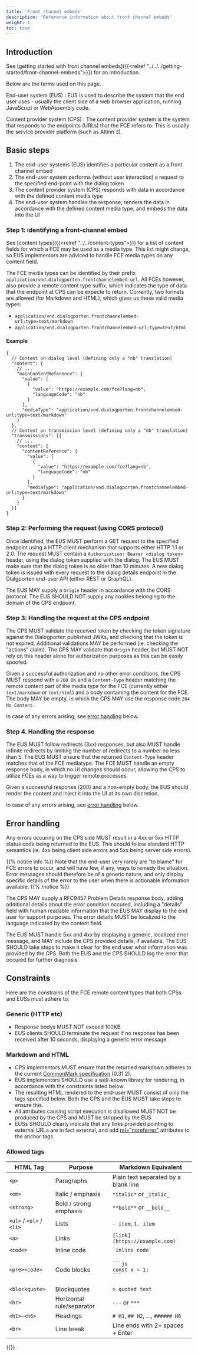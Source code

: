 ```yaml
---
title: 'Front channel embeds'
description: 'Reference information about front channel embeds'
weight: 1
toc: true
---
```


## Introduction

See [getting started with front channel embeds]({{<relref "../../../getting-started/front-channel-embeds">}}) for an introduction.

Below are the terms used on this page. 

End-user system (EUS)
: EUS is used to describe the system that the end user uses - usually the client side of a web browser application, running JavaScript or WebAssembly code. 

Content provider system (CPS)
: The content provider system is the system that responds to the endpoints (URLs) that the FCE refers to. This is usually the service provider platform (such as Altinn 3).

## Basic steps

1. The end-user systems (EUS) identifies a particular content as a front channel embed
2. The end-user system performs (without user interaction) a request to the specified end-point with the dialog token
3. The content provider system (CPS) responds with data in accordance with the defined content media type
4. The end-user system handles the response, renders the data in accordance with the defined content media type, and embeds the data into the UI

### Step 1: identifying a front-channel embed

See [content types]({{<relref "../../content-types">}}) for a list of content fields for which a FCE may be used as a media type. This list might change, so EUS implementors are adviced to handle FCE media types on any content field.

The FCE media types can be identified by their prefix `application/vnd.dialogporten.frontchannelembed-url`. All FCEs however, also provide a remote content type suffix, which indicates the type of data that the endpoint at CPS can be expecte to return. Currently, two formats are allowed (for Markdown and HTML), which gives us these valid media types:

* `application/vnd.dialogporten.frontchannelembed-url;type=text/markdown`
* `application/vnd.dialogporten.frontchannelembed-url;type=text/html`

#### Example 

```jsonc
{
  // Content on dialog level (defining only a "nb" translation)
  "content": {
    // ...
    "mainContentReference": {
      "value": [
        {
          "value": "https://example.com/fce?lang=nb",
          "languageCode": "nb"
        }
      ],
      "mediaType": "application/vnd.dialogporten.frontchannelembed-url;type=text/markdown"
    }
  },
  // Content on transmission level (defining only a "nb" translation)
  "transmissions": [{
    // ...
    "content": {
      "contentReference": {
        "value": [
          {
            "value": "https://example.com/fce?lang=nb",
            "languageCode": "nb"
          }
        ],
        "mediaType": "application/vnd.dialogporten.frontchannelembed-url;type=text/markdown"
      }
    }
  }]
}
```


### Step 2: Performing the request (using CORS protocol)

Once identified, the EUS MUST perform a GET request to the specified endpoint using a HTTP client mechanism that supports either HTTP 1.1 or 2.0. The request MUST contain a `Authorization: Bearer <dialog token>` header, using the dialog token supplied with the dialog. The EUS MUST make sure that the dialog token is no older than 10 minutes. A new dialog token is issued with every request to the dialog details endpoint in the Dialgporten end-user API (either REST or GraphQL).

The EUS MAY supply a `Origin` header in accordance with the CORS protocol. The EUS SHOULD NOT supply any cookies belonging to the domain of the CPS endpoint. 

### Step 3: Handling the request at the CPS endpoint

The CPS MUST validate the received token by checking the token signature against the Dialogporten published JWKs, and checking that the token is not expired. Additional validations MAY be performed (ie. checking the "actions" claim). The CPS MAY validate that `Origin` header, but MUST NOT rely on this header alone for authorization purposes as this can be easily spoofed.

Given a successful authorization and no other error conditions, the CPS MUST respond with a `200 OK` and a `Content-Type` header matching the remote content part of the media type for the FCE (currently either `text/markdown` or `text/html`) and a body containing the content for the FCE. The body MAY be empty, in which the CPS MAY use the response code `204 No Content`.

In case of any errors arising, see [error handling](#error-handling) below.

### Step 4. Handling the response

The EUS MUST follow redirects (3xx) responses, but also MUST handle infinite redirects by limiting the number of redirects to a number no less than 5. The EUS MUST ensure that the returned `Content-Type` header matches that of the FCE mediatype. The FCE MUST handle an empty response body, in which no UI changes should occur, allowing the CPS to utilize FCEs as a way to trigger remote processes. 

Given a successful response (200) and a non-empty body, the EUS should render the content and inject it into the UI at its own discretion. 

In case of any errors arising, see [error handling](#error-handling) below.

## Error handling

Any errors occuring on the CPS side MUST result in a 4xx or 5xx HTTP status code being returned to the EUS. This should follow standard HTTP semantics (ie. 4xx being client side errors and 5xx being server side errors). 

{{% notice info %}}
Note that the end-user very rarely are "to blame" for FCE errors to occur, and will have few, if any, ways to remedy the situation. Error messages should therefore be of a generic nature, and only display specific details of the error to the user when there is actionable information available.
{{% /notice %}}

The CPS MAY supply a RFC9457 Problem Details response body, adding additional details about the error condition occured, including a "details" field with human readable information that the EUS MAY display to the end user for support purposes. The error details MUST be localized to the language indicated by the content field.

The EUS MUST handle 5xx and 4xx by displaying a generic, localized error message, and MAY include the CPS provided details, if available. The EUS SHOULD take steps to make it clear for the end user what information was provided by the CPS. Both the EUS and the CPS SHOULD log the error that occured for further diagnosis.

## Constraints

Here are the constrains of the FCE remote content types that both CPSs and EUSs must adhere to:

### Generic (HTTP etc)

* Response bodys MUST NOT exceed 100KB
* EUS clients SHOULD terminate the request if no response has been received after 10 seconds, displaying a generic error message

### Markdown and HTML

* CPS implementors MUST ensure that the returned markdown adheres to the current [CommonMark specification](https://commonmark.org/) (0.31.2). 
* EUS implementors SHOULD use a well-known library for rendering, in accordance with the constraints listed below.
* The resulting HTML rendered to the end-user MUST consist of only the tags specified below. Both the CPS and the EUS MUST take steps to ensure this.
* All attributes causing script execution is disallowed MUST NOT be produced by the CPS and MUST be stripped by the EUS
* EUSs SHOULD clearly indicate that any links provided pointing to external URLs are in fact external, and add [rel="noreferrer"](https://developer.mozilla.org/en-US/docs/Web/HTML/Reference/Attributes/rel/noreferrer) attributes to the anchor tags


### Allowed tags
| HTML Tag         | Purpose              | Markdown Equivalent                     |
| ------------------------ | --------------------------------- | ----------------------------------------------------------- |
| `<p>`          | Paragraphs            | Plain text separated by a blank line            |
| `<em>`          | Italic / emphasis         | `*italic*` or `_italic_`                  |
| `<strong>`        | Bold / strong emphasis      | `**bold**` or `__bold__`                  |
| `<ul>` / `<ol>` / `<li>` | Lists               | `- item`, `1. item`                     |
| `<a>`          | Links               | `[link](https://example.com)`                |
| `<code>`         | Inline code            | `` `inline code` ``                     |
| `<pre><code>`      | Code blocks            | <pre><code>\`\`\`js<br>const x = 1;<br>\`\`\`</code></pre> |
| `<blockquote>`      | Blockquotes            | `> quoted text`                       |
| `<hr>`          | Horizontal rule/separator     | `---` or `***`                       |
| `<h1>`–`<h6>`      | Headings             | `# H1`, `## H2`, ..., `###### H6`              |
| `<br>`          | Line break            | Line ends with 2+ spaces + Enter              |

{{<children />}}

